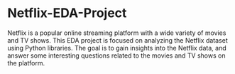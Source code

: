 # Netflix-EDA-Project
Netflix is a popular online streaming platform with a wide variety of movies and TV shows. This EDA project is focused on analyzing the Netflix dataset using Python libraries. The goal is to gain insights into the Netflix data, and answer some interesting questions related to the movies and TV shows on the platform.
